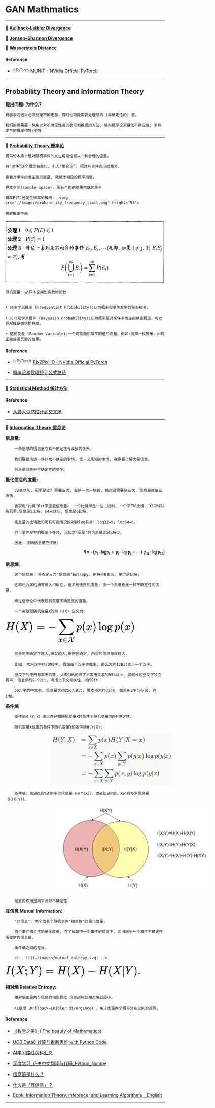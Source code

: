 # GAN Mathmatics

********

:peach:  [**Kullback-Leibler Divergence**](https://en.wikipedia.org/wiki/Kullback%E2%80%93Leibler_divergence) 


:peach:  [**Jensen–Shannon Divergence**](https://en.wikipedia.org/wiki/Jensen%E2%80%93Shannon_divergence) 


:peach:  [**Wasserstein Distance**](https://en.wikipedia.org/wiki/Wasserstein_metric) 


#### Reference 

-  <img src="../README/images/pytorch.png" height="13">  [MUNIT - NVidia Official PyTorch](https://github.com/NVlabs/MUNIT)


********

## Probability Theory and Information Theory

**提出问题: 为什么?**

    机器学习通常必须处理不确定量，有时也可能需要处理随机 (非确定性的) 量。

    我们的确需要一种用以对不确定性进行表示和推理的方法, 使用概率论来量化不确定性; 事件发生的概率相等/不等


********
:peach:  [**Probability Theory  概率论**](https://github.com/jcnlp/books/blob/master/math/%E6%A6%82%E7%8E%87%E8%AE%BA%E4%B8%8E%E6%95%B0%E7%90%86%E7%BB%9F%E8%AE%A1(%E6%B5%99%E5%A4%A7%E7%AC%AC%E5%9B%9B%E7%89%88).pdf)

    概率论本质上是对随机事件的发生可能性赋以一种合理的度量。

    将“事件”这个概念抽象化, 引入“集合论”, 把这些事件表示成集合。

    接着对事件的发生进行度量, 就赋予相应的概率测度。

    样本空间(sample space): 所有可能的结果构成的集合

    概率P(E)是发生频率的极限:  <img src="./images/probability_frequency_limit.png" height="50">

    离散概率空间

<img src="./images/probability_principle.png" height="200">

    随机变量: 从样本空间到实数的函数


    • 频率学派概率 (Frequentist Probability):认为概率和事件发生的频率相关。

    • 贝叶斯学派概率 (Bayesian Probability):认为概率是对某件事发生的确定程度，可以理解成是确信的程度。

    • 随机变量 (Random Variable):一个可能随机取不同值的变量。例如:抛掷一枚硬币，出现正面或者反面的结果。

#### Reference 

-  <img src="../README/images/pytorch.png" height="15">  [Pix2PixHD - NVidia Official PyTorch](https://github.com/NVIDIA/pix2pixHD)

-  [概率论和数理统计公式总结](https://zhuanlan.zhihu.com/p/36584335)


********
:peach: [**Statistical Method 统计方法**](https://en.wikibooks.org/wiki/Statistics/Introduction/What_is_Statistics)




#### Reference 

- [从最大似然估计到交叉熵](https://www.cnblogs.com/LeftNotEasy/p/mle-cross-entropy-and-deep-learning.html)



********
:peach:  [**Information Theory  信息论**](https://arxiv.org/pdf/1711.11585.pdf) 

**信息量:** 

        一条信息的信息量与其不确定性有直接的关系.

        我们要搞清楚一件非常不确定的事情, 或一无所知的事情, 就需要了解大量信息。

        信息量就等于不确定性的多少。

**量化信息的度量:**

        32支球队, 冠军是谁? 需要五次, 每猜一次一块钱, 猜对就需要猜五次, 信息量就值五块钱.

        香农用"比特"Bit来度量信息量。 一个比特即是一位二进制, 一个字节8比特. 32只球队猜冠军,信息是5比特; 64只球队, 信息是6比特.

        信息量的比特数和所有可能情况的对数log有关: log32=5; log64=6.

        但当事件发生的概率不等时, 比如求"冠军"的信息量比5比特少.

        因此, 准确信息量应该是: 
<div style="margin-left:245px"><img src="./images/information.png" height=18></div>

**信息熵:**

        这个信息量, 香农定义为"信息熵"Entropy, 用符号H表示, 单位是比特; 

        这和热力学的熵有很大相似性, 是系统无序的度量, 换一个角度也是一种不确定性的度量.

        熵在信息论中代表随机变量不确定度的度量。

        一个离散型随机变量X的熵 H(X) 定义为:

![](./images/equation.svg)

        变量的不确定性越大,熵就越大,要把它确定, 所需的信息量就越大. 

        比如, 常用汉字约7000字, 假如每个汉字等概率, 那么大约13Bit表示一个汉字。

        但汉字的使用频率不均等, 大概10%的汉字占常用文本的95%以上, 如假设这些文字独立概率, 信息熵约8-9Bit, 考虑上下文相关性, 约5Bit.

        50万字的中文书, 信息量大约250万Bit, 整本书大约320K; 如果用2字节存储, 约1MB。

**条件熵**

        条件熵H（Y|X）表示在已知随机变量X的条件下随机变量Y的不确定性。

        随机变量X给定的条件下随机变量Y的条件熵H(Y|X):

<img src="./images/conditional_entropy_formula.png" height="50%" style="margin-left:145px">

        条件熵: 知道X后Y还剩多少信息量（H(Y|X)）。或者知道Y后，X还剩多少信息量（H(X|Y)）。

<img src="./images/conditional_entropy.jpeg" height="50%" style="margin-left:145px">

        信息的作用是用来消除不确定性.


**互信息 Mutual Information:**

        "互信息": 两个或多个随机事件"相关性"的量化度量.  

        两个事件相关性的量化度量, 在了解其中一个事件的前提下, 对消除另一个事件不确定性所提供的信息量.

        条件熵之间的差异.

        <!-- ![](./images/mutual_entropy.svg) -->
<img src="./images/mutual_entropy.svg">


**相对熵 Relative Entropy:**

        相对熵衡量两个信息的相似程度,信息越相似相对熵就越小. 
        
        KL散度（Kullback–Leibler divergence）, 用于衡量两个概率分布之间的差异。


#### Reference 

<!-- -  <img src="../README/images/pytorch.png" height="13"> -->
-  [《数学之美》( The beauty of Mathematics)](https://github.com/mantchs/Mathematics)

- [UCB Data8 计算与推断思维 with Python Code](https://data8.apachecn.org/#/)

- [AI学习路线资料汇总](https://www.chainnews.com/articles/964633052193.htm)

- [深度学习_花书中文翻译与代码_Python_Numpy](https://github.com/MingchaoZhu/DeepLearning)

- [信息熵是什么？](https://www.zhihu.com/question/22178202)

- [什么是「互信息」？](https://www.zhihu.com/question/304499706/answer/544609335)

- [Book: Information Theory, Inference, and Learning Algorithms _ English](http://www.inference.org.uk/itprnn/book.pdf)

********